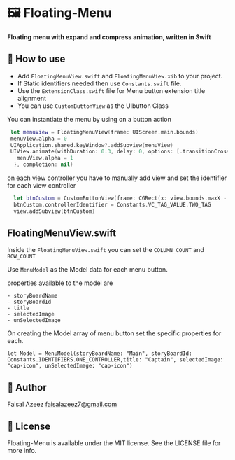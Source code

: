 # 🖼 Floating-Menu

**Floating menu with expand and compress animation, written in Swift**

## 🔨 How to use

- Add ```FloatingMenuView.swift``` and ```FloatingMenuView.xib``` to your project. 
- If Static identifiers needed then use ```Constants.swift``` file.
- Use the ```ExtensionClass.swift``` file for Menu button extension title alignment
- You can use ```CustomButtonView``` as the UIbutton Class

You can instantiate the menu by using on a button action

```Swift
 let menuView = FloatingMenuView(frame: UIScreen.main.bounds)
 menuView.alpha = 0
 UIApplication.shared.keyWindow?.addSubview(menuView)
 UIView.animate(withDuration: 0.3, delay: 0, options: [.transitionCrossDissolve], animations: {
   menuView.alpha = 1
  }, completion: nil)
```

on each view controller you have to manually add view and set the identifier for each view controller

```Swift
  let btnCustom = CustomButtonView(frame: CGRect(x: view.bounds.maxX - 100, y: view.bounds.maxY - 100, width: 70, height: 70))
  btnCustom.controllerIdentifier = Constants.VC_TAG_VALUE.TWO_TAG
  view.addSubview(btnCustom)
```
## FloatingMenuView.swift

Inside the ```FloatingMenuView.swift``` you can set the ```COLUMN_COUNT``` and ```ROW_COUNT```

Use ```MenuModel``` as the Model data for each menu button.

  properties available to the model are
  
    - storyBoardName
    - storyBoardId
    - title
    - selectedImage
    - unSelectedImage
 
On creating the Model array of menu button set the specific properties for each.

```  
let Model = MenuModel(storyBoardName: "Main", storyBoardId: Constants.IDENTIFIERS.ONE_CONTROLLER,title: "Captain", selectedImage: "cap-icon", unSelectedImage: "cap-icon")
```

## 👤 Author

Faisal Azeez faisalazeez7@gmail.com

## 📄 License

Floating-Menu is available under the MIT license. See the LICENSE file for more info.
